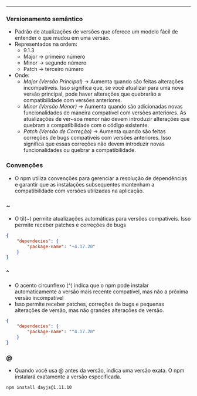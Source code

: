 ___
### Versionamento semântico
- Padrão de atualizações de versões que oferece um modelo fácil de entender o que mudou em uma versão.
- Representados na ordem:
	- 9.1.3
	- Major -> primeiro número
	- Minor -> segundo número
	- Patch -> terceiro número
- Onde:
	- *Major (Versão Principal)* -> Aumenta quando são feitas alterações incompatíveis. Isso significa que, se você atualizar para uma nova versão principal, pode haver alterações que quebrarão a compatibilidade com versões anteriores.
	- *Minor (Versão Menor)* -> Aumenta quando são adicionadas novas funcionalidades de maneira compatível com versões anteriores. As atualizações de ver~soa menor não devem introduzir alterações que quebram a compatibilidade com o código existente.
	- *Patch (Versão de Correção)* -> Aumenta quando são feitas correções de bugs compatíveis com versões anteriores. Isso significa que essas correções não devem introduzir novas funcionalidades ou quebrar a compatibilidade.

### Convenções
- O npm utiliza convenções para gerenciar a resolução de dependências e garantir que as instalações subsequentes mantenham a compatibilidade com versões utilizadas na aplicação.

### ~
- O til(~) permite atualizações automáticas para versões compatíveis. Isso permite receber patches e correções de bugs
```json
{
	"dependecies": {
		"package-name": "~4.17.20"
	}
}
```

### ^
- O acento circunflexo (^) indica que o npm pode instalar automaticamente a versão mais recente compatível, mas não a próxima versão incompatível 
- Isso permite receber patches, correções de bugs e pequenas alterações de versão, mas não grandes alterações de versão.
```json
{
	"dependecies": {
		"package-name": "^4.17.20"
	}
}
```

### @
- Quando você usa @ antes da versão, indica uma versão exata. O npm instalará exatamente a versão especificada.
```zsh
npm install dayjs@1.11.10
```

